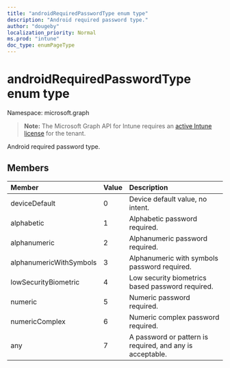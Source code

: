 ```yaml
---
title: "androidRequiredPasswordType enum type"
description: "Android required password type."
author: "dougeby"
localization_priority: Normal
ms.prod: "intune"
doc_type: enumPageType
---
```


# androidRequiredPasswordType enum type

Namespace: microsoft.graph

> **Note:** The Microsoft Graph API for Intune requires an [active Intune license](https://go.microsoft.com/fwlink/?linkid=839381) for the tenant.

Android required password type.

## Members
|Member|Value|Description|
|:---|:---|:---|
|deviceDefault|0|Device default value, no intent.|
|alphabetic|1|Alphabetic password required.|
|alphanumeric|2|Alphanumeric password required.|
|alphanumericWithSymbols|3|Alphanumeric with symbols password required.|
|lowSecurityBiometric|4|Low security biometrics based password required.|
|numeric|5|Numeric password required.|
|numericComplex|6|Numeric complex password required.|
|any|7|A password or pattern is required, and any is acceptable.|



